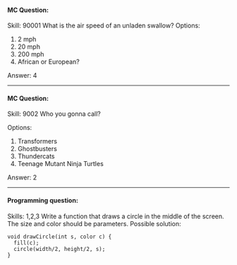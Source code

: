#### MC Question:
Skill: 90001
What is the air speed of an unladen swallow?
Options:
1. 2 mph
2. 20 mph
3. 200 mph
4. African or European?

Answer: 4

---
#### MC Question:
Skill: 9002
Who you gonna call?

Options:
1. Transformers
2. Ghostbusters
3. Thundercats
4. Teenage Mutant Ninja Turtles

Answer: 2

---
#### Programming question:
Skills: 1,2,3
Write a function that draws a circle in the middle of the screen. The size and color should be parameters.
Possible solution:
```
void drawCircle(int s, color c) {
  fill(c);
  circle(width/2, height/2, s);
}
```
